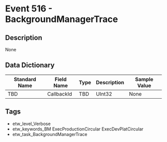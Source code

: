 # Event 516 - BackgroundManagerTrace

## Description
None

## Data Dictionary
|Standard Name|Field Name|Type|Description|Sample Value|
|---|---|---|---|---|
|TBD|CallbackId|TBD|UInt32|None|None|

## Tags
* etw_level_Verbose
* etw_keywords_BM ExecProductionCircular ExecDevPlatCircular
* etw_task_BackgroundManagerTrace